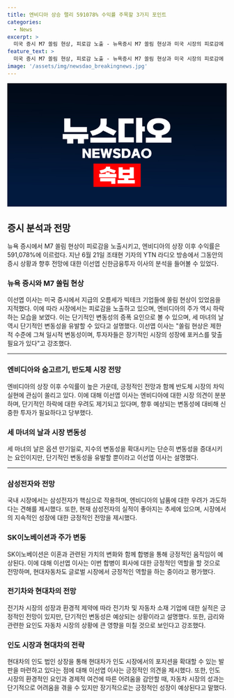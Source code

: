 ```yaml
---
title: 엔비디아 상승 랠리 591078% 수익률 주목할 3가지 포인트
categories:
  - News
excerpt: >
  미국 증시 M7 쏠림 현상, 피로감 노출 - 뉴욕증시 M7 쏠림 현상과 미국 시장의 피로감에 대한 이선엽 신한금융투자 이사의 분석. 엔비디아와 숨고르기, 삼성전자의 위기, 최태원 이혼과 주가 급등, 전기차 시장 동향 등 다양한 주제를 다루며, 하이브리드 자동차 판매에 대한 긍정적 전망을 제시. 뛰어난 전망과 분석력으로 SK, 현대차 등 국내 시장의 핵심 이슈를 속보적으로 전달. YTN 라디오 FM 94.5 (09:00~10:00)에서 전체 내용 확인 가능. - 이태현 기자
feature_text: >
  미국 증시 M7 쏠림 현상, 피로감 노출 - 뉴욕증시 M7 쏠림 현상과 미국 시장의 피로감에 대한 이선엽 신한금융투자 이사의 분석. 엔비디아와 숨고르기, 삼성전자의 위기, 최태원 이혼과 주가 급등, 전기차 시장 동향 등 다양한 주제를 다루며, 하이브리드 자동차 판매에 대한 긍정적 전망을 제시. 뛰어난 전망과 분석력으로 SK, 현대차 등 국내 시장의 핵심 이슈를 속보적으로 전달. YTN 라디오 FM 94.5 (09:00~10:00)에서 전체 내용 확인 가능. - 이태현 기자
image: '/assets/img/newsdao_breakingnews.jpg'
---
```


<p><img src="/assets/img/newsdao_breakingnews.jpg" alt="koreaapp 속보" /></p>

<h2 data-ke-size="size26">증시 분석과 전망</h2>

<p data-ke-size="size16">뉴욕 증시에서 M7 쏠림 현상이 피로감을 노출시키고, 엔비디아의 상장 이후 수익률은 591,078%에 이르렀다. 지난 6월 21일 조태현 기자의 YTN 라디오 방송에서 그동안의 증시 상황과 향후 전망에 대한 이선엽 신한금융투자 이사의 분석을 들어볼 수 있었다.</p>

<h3 data-ke-size="size24">뉴욕 증시와 M7 쏠림 현상</h3>

<p data-ke-size="size16">이선엽 이사는 미국 증시에서 지급의 오름세가 빅테크 기업들에 쏠림 현상이 있었음을 지적했다. 이에 따라 시장에서는 피로감을 노출하고 있으며, 엔비디아의 주가 역시 하락하는 모습을 보였다. 이는 단기적인 변동성의 증폭 요인으로 볼 수 있으며, 세 마녀의 날 역시 단기적인 변동성을 유발할 수 있다고 설명했다. 이선엽 이사는 "쏠림 현상은 제한적 수준에 그쳐 일시적 변동성이며, 투자자들은 장기적인 시장의 성장에 포커스를 맞출 필요가 있다"고 강조했다.</p>

<hr>

<h3 data-ke-size="size24">엔비디아와 숨고르기, 반도체 시장 전망</h3>

<p data-ke-size="size16">엔비디아의 상장 이후 수익률이 높은 가운데, 긍정적인 전망과 함께 반도체 시장의 차익실현에 관심이 쏠리고 있다. 이에 대해 이선엽 이사는 엔비디아에 대한 시장 의견이 분분하며, 단기적인 하락에 대한 우려도 제기되고 있다며, 향후 예상되는 변동성에 대비해 신중한 투자가 필요하다고 당부했다.</p>

<h3 data-ke-size="size24">세 마녀의 날과 시장 변동성</h3>

<p data-ke-size="size16">세 마녀의 날은 옵션 만기일로, 지수의 변동성을 확대시키는 단순히 변동성을 증대시키는 요인이지만, 단기적인 변동성을 유발할 뿐이라고 이선엽 이사는 설명했다.</p>

<hr>

<h3 data-ke-size="size24">삼성전자와 전망</h3>

<p data-ke-size="size16">국내 시장에서는 삼성전자가 핵심으로 작용하며, 엔비디아의 납품에 대한 우려가 과도하다는 견해를 제시했다. 또한, 현재 삼성전자의 실적이 좋아지는 추세에 있으며, 시장에서의 지속적인 성장에 대한 긍정적인 전망을 제시했다.</p>

<h3 data-ke-size="size24">SK이노베이션과 주가 변동</h3>

<p data-ke-size="size16">SK이노베이션은 이혼과 관련된 가치의 변화와 함께 합병을 통해 긍정적인 움직임이 예상된다. 이에 대해 이선엽 이사는 이번 합병이 회사에 대한 긍정적인 역할을 할 것으로 전망하며, 현대자동차도 글로벌 시장에서 긍정적인 역할을 하는 중이라고 평가했다.</p>

<h3 data-ke-size="size24">전기차와 현대차의 전망</h3>

<p data-ke-size="size16">전기차 시장의 성장과 환경적 제약에 따라 전기차 및 자동차 소재 기업에 대한 실적은 긍정적인 전망이 있지만, 단기적인 변동성은 예상되는 상황이라고 설명했다. 또한, 금리와 관련한 요인도 자동차 시장의 상황에 큰 영향을 미칠 것으로 보인다고 강조했다.</p>

<h3 data-ke-size="size24">인도 시장과 현대차의 전략</h3>

<p data-ke-size="size16">현대차의 인도 법인 상장을 통해 현대차가 인도 시장에서의 포지션을 확대할 수 있는 발판을 마련하고 있다는 점에 대해 이선엽 이사는 긍정적인 의견을 제시했다. 또한, 인도 시장의 환경적인 요인과 경제적 여건에 따른 어려움을 감안할 때, 자동차 시장의 성과는 단기적으로 어려움을 겪을 수 있지만 장기적으로는 긍정적인 성장이 예상된다고 말했다.</p>


